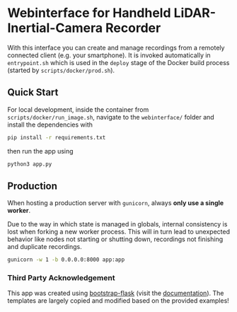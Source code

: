 # Webinterface for Handheld LiDAR-Inertial-Camera Recorder

With this interface you can create and manage recordings from a remotely connected client (e.g. your smartphone).
It is invoked automatically in `entrypoint.sh` which is used in the `deploy` stage of the Docker build process (started by `scripts/docker/prod.sh`).

## Quick Start

For local development, inside the container from `scripts/docker/run_image.sh`, navigate to the `webinterface/` folder and install the dependencies with

```bash
pip install -r requirements.txt
```

then run the app using

```bash
python3 app.py
```

## Production

When hosting a production server with `gunicorn`, always **only use a single worker**.

Due to the way in which state is managed in globals, internal consistency is lost when forking a new worker process.
This will in turn lead to unexpected behavior like nodes not starting or shutting down, recordings not finishing and duplicate recordings.

```bash
gunicorn -w 1 -b 0.0.0.0:8000 app:app
```

### Third Party Acknowledgement

This app was created using [bootstrap-flask](https://github.com/helloflask/bootstrap-flask) (visit the [documentation](https://bootstrap-flask.readthedocs.io/en/stable/basic/)).
The templates are largely copied and modified based on the provided examples!
